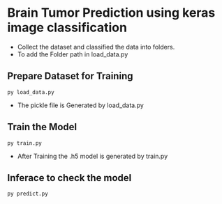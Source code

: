 # Brain Tumor Prediction using keras image classification

* Collect the dataset and classified the data into folders. 
* To add the Folder path in load_data.py

## Prepare Dataset for Training
    py load_data.py
  
* The pickle file is Generated by load_data.py

## Train the Model 
    py train.py

* After Training the .h5 model is generated by train.py

## Inferace to check the model
    py predict.py



